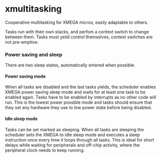 # xmultitasking
Cooperative multitasking for XMEGA micros, easily adaptable to others.

Tasks run with their own stacks, and perfom a context switch to change between them. Tasks must yeild control themselves, context switches are not pre-emptive.

### Power saving and sleep

There are two sleep states, automatically entered when possible.

#### Power saving mode

When all tasks are disabled and the last tasks yields, the scheduler enables XMEGA power saving sleep mode and waits for at least one task to be enabled again. Tasks have to be enabled by interrupts as no other code will run. This is the lowest power possible mode and tasks should ensure that they set any hardware they use to low power state before being disabled.

#### Idle sleep mode

Tasks can be set marked as sleeping. When all tasks are sleeping the scheduler sets the XMEGA to idle sleep mode and executes a sleep instruction once every time it loops through all tasks. This is ideal for short delays while waiting for peripherals and off-chip activity, where the peripheral clock needs to keep running.
